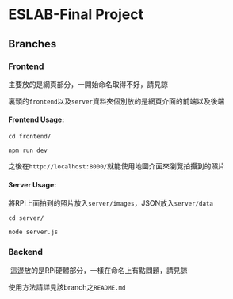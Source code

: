 # ESLAB-Final Project

## Branches

### Frontend

主要放的是網頁部分，一開始命名取得不好，請見諒
  
裏頭的`frontend`以及`server`資料夾個別放的是網頁介面的前端以及後端
  
#### Frontend Usage: 
  
`cd frontend/`
  
`npm run dev`
  
之後在`http://localhost:8000/`就能使用地圖介面來瀏覽拍攝到的照片
  
#### Server Usage:
  
 將RPi上面拍到的照片放入`server/images`，JSON放入`server/data`
  
 `cd server/`
  
 `node server.js`

### Backend

 這邊放的是RPi硬體部分，一樣在命名上有點問題，請見諒
  
 使用方法請詳見該branch之`README.md`
